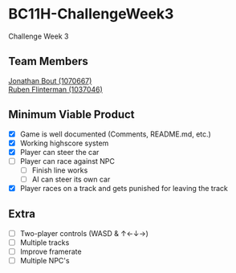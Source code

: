 # BC11H-ChallengeWeek3
Challenge Week 3

## Team Members
[Jonathan Bout (1070667)](http://github.com/JonathanBout)  
[Ruben Flinterman (1037046)](https://github.com/RFlintstone)

## Minimum Viable Product
- [x] Game is well documented (Comments, README.md, etc.)
- [x] Working highscore system
- [x] Player can steer the car
- [ ] Player can race against NPC
  - [ ] Finish line works
  - [ ] AI can steer its own car
- [x] Player races on a track and gets punished for leaving the track

## Extra
- [ ] Two-player controls (WASD & ↑←↓→)
- [ ] Multiple tracks
- [ ] Improve framerate
- [ ] Multiple NPC's